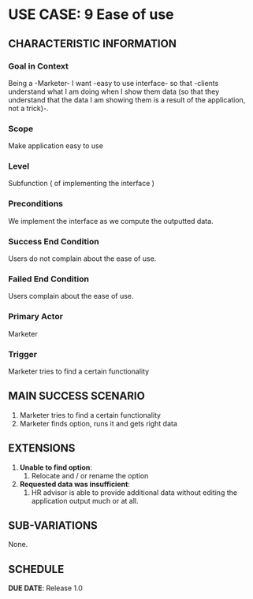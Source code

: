 # USE CASE: 9 Ease of use

## CHARACTERISTIC INFORMATION

### Goal in Context

Being a -Marketer- I want -easy to use interface- so that -clients understand what I am doing when I show them data (so that they understand that the data I am showing them is a result of the application, not a trick)-.

### Scope

Make application easy to use

### Level

Subfunction ( of implementing the interface )

### Preconditions

We implement the interface as we compute the outputted data.

### Success End Condition

Users do not complain about the ease of use.

### Failed End Condition

Users complain about the ease of use.

### Primary Actor

Marketer

### Trigger

Marketer tries to find a certain functionality

## MAIN SUCCESS SCENARIO

1. Marketer tries to find a certain functionality
2. Marketer finds option, runs it and gets right data

## EXTENSIONS

1. **Unable to find option**:
    1. Relocate  and / or  rename the option
2. **Requested data was insufficient**:
    1. HR advisor is able to provide additional data without editing the application output much or at all.

## SUB-VARIATIONS

None.

## SCHEDULE

**DUE DATE**: Release 1.0

